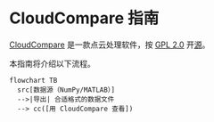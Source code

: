 # CloudCompare 指南

[CloudCompare](https://www.cloudcompare.org/) 是一款点云处理软件，按 [GPL 2.0](https://www.gnu.org/licenses/old-licenses/gpl-2.0.en.html) 开[源](https://github.com/CloudCompare/CloudCompare)。

本指南将介绍以下流程。

```mermaid
flowchart TB
  src[数据源（NumPy/MATLAB）]
  -->|导出| 合适格式的数据文件
  --> cc([用 CloudCompare 查看])
```
